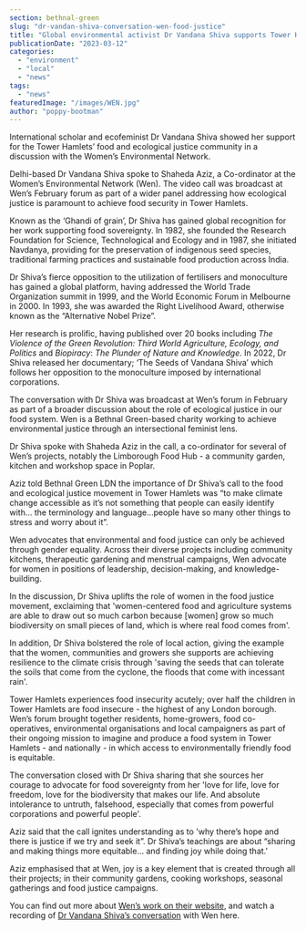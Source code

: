 ```yaml
---
section: bethnal-green
slug: "dr-vandan-shiva-conversation-wen-food-justice"
title: "Global environmental activist Dr Vandana Shiva supports Tower Hamlets’ Women’s Environment Network food justice forum"
publicationDate: "2023-03-12"
categories: 
  - "environment"
  - "local"
  - "news"
tags: 
  - "news"
featuredImage: "/images/WEN.jpg"
author: "poppy-bootman"
---
```


International scholar and ecofeminist Dr Vandana Shiva showed her support for the Tower Hamlets’ food and ecological justice community in a discussion with the Women’s Environmental Network.

Delhi-based Dr Vandana Shiva spoke to Shaheda Aziz, a Co-ordinator at the Women’s Environmental Network (Wen). The video call was broadcast at Wen’s February forum as part of a wider panel addressing how ecological justice is paramount to achieve food security in Tower Hamlets.

Known as the ‘Ghandi of grain’, Dr Shiva has gained global recognition for her work supporting food sovereignty. In 1982, she founded the Research Foundation for Science, Technological and Ecology and in 1987, she initiated Navdanya, providing for the preservation of indigenous seed species, traditional farming practices and sustainable food production across India. 

Dr Shiva’s fierce opposition to the utilization of fertilisers and monoculture has gained a global platform, having addressed the World Trade Organization summit in 1999, and the World Economic Forum in Melbourne in 2000. In 1993, she was awarded the Right Livelihood Award, otherwise known as the “Alternative Nobel Prize”.

Her research is prolific, having published over 20 books including _The Violence of the Green Revolution: Third World Agriculture, Ecology, and Politics_ and _Biopiracy_: _The Plunder of Nature and Knowledge_. In 2022, Dr Shiva released her documentary; ‘The Seeds of Vandana Shiva’ which follows her opposition to the monoculture imposed by international corporations.

The conversation with Dr Shiva was broadcast at Wen’s forum in February as part of a broader discussion about the role of ecological justice in our food system. Wen is a Bethnal Green-based charity working to achieve environmental justice through an intersectional feminist lens. 

Dr Shiva spoke with Shaheda Aziz in the call, a co-ordinator for several of Wen’s projects, notably the Limborough Food Hub - a community garden, kitchen and workshop space in Poplar.

Aziz told Bethnal Green LDN the importance of Dr Shiva’s call to the food and ecological justice movement in Tower Hamlets was “to make climate change accessible as it’s not something that people can easily identify with… the terminology and language…people have so many other things to stress and worry about it”.

Wen advocates that environmental and food justice can only be achieved through gender equality. Across their diverse projects including community kitchens, therapeutic gardening and menstrual campaigns, Wen advocate for women in positions of leadership, decision-making, and knowledge-building. 

In the discussion, Dr Shiva uplifts the role of women in the food justice movement, exclaiming that 'women-centered food and agriculture systems are able to draw out so much carbon because \[women\] grow so much biodiversity on small pieces of land, which is where real food comes from'.

In addition, Dr Shiva bolstered the role of local action, giving the example that the women, communities and growers she supports are achieving resilience to the climate crisis through 'saving the seeds that can tolerate the soils that come from the cyclone, the floods that come with incessant rain'. 

Tower Hamlets experiences food insecurity acutely; over half the children in Tower Hamlets are food insecure - the highest of any London borough. Wen’s forum brought together residents, home-growers, food co-operatives, environmental organisations and local campaigners as part of their ongoing mission to imagine and produce a food system in Tower Hamlets - and nationally - in which access to environmentally friendly food is equitable. 

The conversation closed with Dr Shiva sharing that she sources her courage to advocate for food sovereignty from her 'love for life, love for freedom, love for the biodiversity that makes our life. And absolute intolerance to untruth, falsehood, especially that comes from powerful corporations and powerful people'.

Aziz said that the call ignites understanding as to 'why there’s hope and there is justice if we try and seek it”. Dr Shiva’s teachings are about “sharing and making things more equitable… and finding joy while doing that.' 

Aziz emphasised that at Wen, joy is a key element that is created through all their projects; in their community gardens, cooking workshops, seasonal gatherings and food justice campaigns.

You can find out more about [Wen’s work on their website](https://www.wen.org.uk/), and watch a recording of [Dr Vandana Shiva’s conversation](https://www.youtube.com/watch?v=CDJlzdpOhkI&feature=youtu.be) with Wen here.
